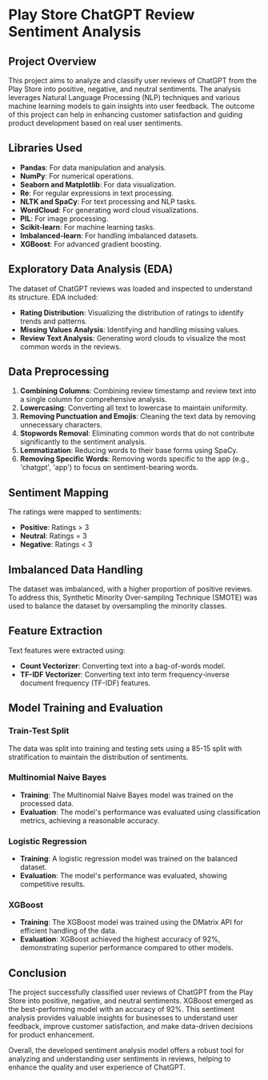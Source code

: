 # Play Store ChatGPT Review Sentiment Analysis

## Project Overview

This project aims to analyze and classify user reviews of ChatGPT from the Play Store into positive, negative, and neutral sentiments. The analysis leverages Natural Language Processing (NLP) techniques and various machine learning models to gain insights into user feedback. The outcome of this project can help in enhancing customer satisfaction and guiding product development based on real user sentiments.

## Libraries Used

- **Pandas**: For data manipulation and analysis.
- **NumPy**: For numerical operations.
- **Seaborn and Matplotlib**: For data visualization.
- **Re**: For regular expressions in text processing.
- **NLTK and SpaCy**: For text processing and NLP tasks.
- **WordCloud**: For generating word cloud visualizations.
- **PIL**: For image processing.
- **Scikit-learn**: For machine learning tasks.
- **Imbalanced-learn**: For handling imbalanced datasets.
- **XGBoost**: For advanced gradient boosting.

## Exploratory Data Analysis (EDA)

The dataset of ChatGPT reviews was loaded and inspected to understand its structure. EDA included:

- **Rating Distribution**: Visualizing the distribution of ratings to identify trends and patterns.
- **Missing Values Analysis**: Identifying and handling missing values.
- **Review Text Analysis**: Generating word clouds to visualize the most common words in the reviews.

## Data Preprocessing

1. **Combining Columns**: Combining review timestamp and review text into a single column for comprehensive analysis.
2. **Lowercasing**: Converting all text to lowercase to maintain uniformity.
3. **Removing Punctuation and Emojis**: Cleaning the text data by removing unnecessary characters.
4. **Stopwords Removal**: Eliminating common words that do not contribute significantly to the sentiment analysis.
5. **Lemmatization**: Reducing words to their base forms using SpaCy.
6. **Removing Specific Words**: Removing words specific to the app (e.g., 'chatgpt', 'app') to focus on sentiment-bearing words.

## Sentiment Mapping

The ratings were mapped to sentiments:
- **Positive**: Ratings > 3
- **Neutral**: Ratings = 3
- **Negative**: Ratings < 3

## Imbalanced Data Handling

The dataset was imbalanced, with a higher proportion of positive reviews. To address this, Synthetic Minority Over-sampling Technique (SMOTE) was used to balance the dataset by oversampling the minority classes.

## Feature Extraction

Text features were extracted using:
- **Count Vectorizer**: Converting text into a bag-of-words model.
- **TF-IDF Vectorizer**: Converting text into term frequency-inverse document frequency (TF-IDF) features.

## Model Training and Evaluation

### Train-Test Split

The data was split into training and testing sets using a 85-15 split with stratification to maintain the distribution of sentiments.

### Multinomial Naive Bayes

- **Training**: The Multinomial Naive Bayes model was trained on the processed data.
- **Evaluation**: The model's performance was evaluated using classification metrics, achieving a reasonable accuracy.

### Logistic Regression

- **Training**: A logistic regression model was trained on the balanced dataset.
- **Evaluation**: The model's performance was evaluated, showing competitive results.

### XGBoost

- **Training**: The XGBoost model was trained using the DMatrix API for efficient handling of the data.
- **Evaluation**: XGBoost achieved the highest accuracy of 92%, demonstrating superior performance compared to other models.

## Conclusion

The project successfully classified user reviews of ChatGPT from the Play Store into positive, negative, and neutral sentiments. XGBoost emerged as the best-performing model with an accuracy of 92%. This sentiment analysis provides valuable insights for businesses to understand user feedback, improve customer satisfaction, and make data-driven decisions for product enhancement.

Overall, the developed sentiment analysis model offers a robust tool for analyzing and understanding user sentiments in reviews, helping to enhance the quality and user experience of ChatGPT.